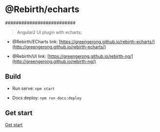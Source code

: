 # @Rebirth/echarts
##########################
> Angular2 UI plugin with echarts;

* @Rebirth/ECharts link: [https://greengerong.github.io/rebirth-echarts/](http://greengerong.github.io/rebirth-echarts/)

* @Rebirth/UI link: [https://greengerong.github.io/rebirth-ng/](http://greengerong.github.io/rebirth-ng/)


## Build

* Run serve: `npm start`

* Docs deploy: `npm run docs:deploy`

## Get start

 [Get start](./src/app/exports)

